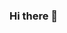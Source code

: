 ### Hi there 👋

<!--
**BellMojica/bellmojica** is a ✨ _special_ ✨ repository because its `README.md` (this file) appears on your GitHub profile.

Aquí hay algunas ideas para comenzar:
- 🌱 Actualmente estoy aprendiendo Java SE.
- 👯 Busco colaborar en el diseño de software.
- 📫 Cómo contactarme: 
[Faceboock](www.facebook.com/bell.medina.39)
[Instagram](www.instagram.com/bellmojica)
-->
